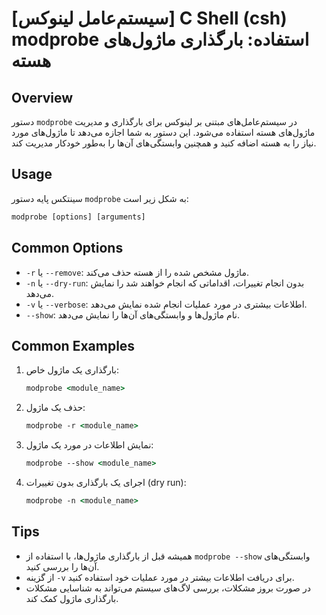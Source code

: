 # [سیستم‌عامل لینوکس] C Shell (csh) modprobe استفاده: بارگذاری ماژول‌های هسته

## Overview
دستور `modprobe` در سیستم‌عامل‌های مبتنی بر لینوکس برای بارگذاری و مدیریت ماژول‌های هسته استفاده می‌شود. این دستور به شما اجازه می‌دهد تا ماژول‌های مورد نیاز را به هسته اضافه کنید و همچنین وابستگی‌های آن‌ها را به‌طور خودکار مدیریت کند.

## Usage
سینتکس پایه دستور `modprobe` به شکل زیر است:

```csh
modprobe [options] [arguments]
```

## Common Options
- `-r` یا `--remove`: ماژول مشخص شده را از هسته حذف می‌کند.
- `-n` یا `--dry-run`: بدون انجام تغییرات، اقداماتی که انجام خواهند شد را نمایش می‌دهد.
- `-v` یا `--verbose`: اطلاعات بیشتری در مورد عملیات انجام شده نمایش می‌دهد.
- `--show`: نام ماژول‌ها و وابستگی‌های آن‌ها را نمایش می‌دهد.

## Common Examples
1. بارگذاری یک ماژول خاص:
   ```csh
   modprobe <module_name>
   ```

2. حذف یک ماژول:
   ```csh
   modprobe -r <module_name>
   ```

3. نمایش اطلاعات در مورد یک ماژول:
   ```csh
   modprobe --show <module_name>
   ```

4. اجرای یک بارگذاری بدون تغییرات (dry run):
   ```csh
   modprobe -n <module_name>
   ```

## Tips
- همیشه قبل از بارگذاری ماژول‌ها، با استفاده از `modprobe --show` وابستگی‌های آن‌ها را بررسی کنید.
- از گزینه `-v` برای دریافت اطلاعات بیشتر در مورد عملیات خود استفاده کنید.
- در صورت بروز مشکلات، بررسی لاگ‌های سیستم می‌تواند به شناسایی مشکلات بارگذاری ماژول کمک کند.